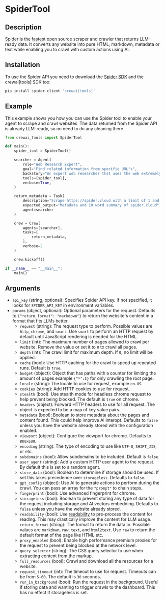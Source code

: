 # SpiderTool

## Description

[Spider](https://spider.cloud/?ref=crewai) is the [fastest](https://github.com/spider-rs/spider/blob/main/benches/BENCHMARKS.md#benchmark-results) open source scraper and crawler that returns LLM-ready data. It converts any website into pure HTML, markdown, metadata or text while enabling you to crawl with custom actions using AI.

## Installation

To use the Spider API you need to download the [Spider SDK](https://pypi.org/project/spider-client/) and the crewai[tools] SDK too:

```python
pip install spider-client 'crewai[tools]'
```

## Example

This example shows you how you can use the Spider tool to enable your agent to scrape and crawl websites. The data returned from the Spider API is already LLM-ready, so no need to do any cleaning there.

```python
from crewai_tools import SpiderTool

def main():
    spider_tool = SpiderTool()

    searcher = Agent(
        role="Web Research Expert",
        goal="Find related information from specific URL's",
        backstory="An expert web researcher that uses the web extremely well",
        tools=[spider_tool],
        verbose=True,
    )

    return_metadata = Task(
        description="Scrape https://spider.cloud with a limit of 1 and enable metadata",
        expected_output="Metadata and 10 word summary of spider.cloud",
        agent=searcher
    )

    crew = Crew(
        agents=[searcher],
        tasks=[
            return_metadata,
        ],
        verbose=2
    )

    crew.kickoff()

if __name__ == "__main__":
    main()
```

## Arguments

- `api_key` (string, optional): Specifies Spider API key. If not specified, it looks for `SPIDER_API_KEY` in environment variables.
- `params` (object, optional): Optional parameters for the request. Defaults to `{"return_format": "markdown"}` to return the website's content in a format that fits LLMs better.
    - `request` (string): The request type to perform. Possible values are `http`, `chrome`, and `smart`. Use `smart` to perform an HTTP request by default until JavaScript rendering is needed for the HTML.
    - `limit` (int): The maximum number of pages allowed to crawl per website. Remove the value or set it to `0` to crawl all pages.
    - `depth` (int): The crawl limit for maximum depth. If `0`, no limit will be applied.
    - `cache` (bool): Use HTTP caching for the crawl to speed up repeated runs. Default is `true`.
    - `budget` (object): Object that has paths with a counter for limiting the amount of pages example `{"*":1}` for only crawling the root page.
    - `locale` (string): The locale to use for request, example `en-US`.
    - `cookies` (string): Add HTTP cookies to use for request.
    - `stealth` (bool): Use stealth mode for headless chrome request to help prevent being blocked. The default is `true` on chrome.
    - `headers` (object): Forward HTTP headers to use for all request. The object is expected to be a map of key value pairs.
    - `metadata` (bool): Boolean to store metadata about the pages and content found. This could help improve AI interopt. Defaults to `false` unless you have the website already stored with the configuration enabled.
    - `viewport` (object): Configure the viewport for chrome. Defaults to `800x600`.
    - `encoding` (string): The type of encoding to use like `UTF-8`, `SHIFT_JIS`, or etc.
    - `subdomains` (bool): Allow subdomains to be included. Default is `false`.
    - `user_agent` (string): Add a custom HTTP user agent to the request. By default this is set to a random agent.
    - `store_data` (bool): Boolean to determine if storage should be used. If set this takes precedence over `storageless`. Defaults to `false`.
    - `gpt_config` (object): Use AI to generate actions to perform during the crawl. You can pass an array for the `"prompt"` to chain steps.
    - `fingerprint` (bool): Use advanced fingerprint for chrome.
    - `storageless` (bool): Boolean to prevent storing any type of data for the request including storage and AI vectors embedding. Defaults to `false` unless you have the website already stored.
    - `readability` (bool): Use [readability](https://github.com/mozilla/readability) to pre-process the content for reading. This may drastically improve the content for LLM usage.
    `return_format` (string): The format to return the data in. Possible values are `markdown`, `raw`, `text`, and `html2text`. Use `raw` to return the default format of the page like HTML etc.
    - `proxy_enabled` (bool): Enable high performance premium proxies for the request to prevent being blocked at the network level.
    - `query_selector` (string): The CSS query selector to use when extracting content from the markup.
    - `full_resources` (bool): Crawl and download all the resources for a website.
    - `request_timeout` (int): The timeout to use for request. Timeouts can be from `5-60`. The default is `30` seconds.
    - `run_in_background` (bool): Run the request in the background. Useful if storing data and wanting to trigger crawls to the dashboard. This has no effect if storageless is set.
